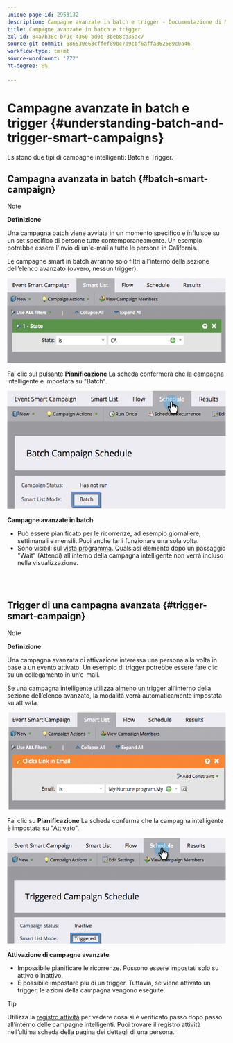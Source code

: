 ```yaml
---
unique-page-id: 2953132
description: Campagne avanzate in batch e trigger - Documentazione di Marketo - Documentazione del prodotto
title: Campagne avanzate in batch e trigger
exl-id: 84a7b38c-b79c-4360-bd0b-3beb8ca35ac7
source-git-commit: 686530e63cffef89bc7b9cbf6affa862689c0a46
workflow-type: tm+mt
source-wordcount: '272'
ht-degree: 0%

---
```


# Campagne avanzate in batch e trigger {#understanding-batch-and-trigger-smart-campaigns}

Esistono due tipi di campagne intelligenti: Batch e Trigger.

## Campagna avanzata in batch {#batch-smart-campaign}

>[!NOTE]
>
>**Definizione**
>
>Una campagna batch viene avviata in un momento specifico e influisce su un set specifico di persone tutte contemporaneamente. Un esempio potrebbe essere l&#39;invio di un&#39;e-mail a tutte le persone in California.

Le campagne smart in batch avranno solo filtri all’interno della sezione dell’elenco avanzato (ovvero, nessun trigger).

![](assets/understanding-batch-and-trigger-smart-campaigns-1.png)

Fai clic sul pulsante **Pianificazione** La scheda confermerà che la campagna intelligente è impostata su &quot;Batch&quot;.

![](assets/understanding-batch-and-trigger-smart-campaigns-2.png)

**Campagne avanzate in batch**

* Può essere pianificato per le ricorrenze, ad esempio giornaliere, settimanali e mensili. Puoi anche farli funzionare una sola volta.
* Sono visibili sul [vista programma](/help/marketo/product-docs/core-marketo-concepts/programs/program-schedule-view/navigating-the-program-schedule-view.md). Qualsiasi elemento dopo un passaggio &quot;Wait&quot; (Attendi) all’interno della campagna intelligente non verrà incluso nella visualizzazione.

<br> 

## Trigger di una campagna avanzata {#trigger-smart-campaign}

>[!NOTE]
>
>**Definizione**
>
>Una campagna avanzata di attivazione interessa una persona alla volta in base a un evento attivato. Un esempio di trigger potrebbe essere fare clic su un collegamento in un’e-mail.

Se una campagna intelligente utilizza almeno un trigger all’interno della sezione dell’elenco avanzato, la modalità verrà automaticamente impostata su attivata.

![](assets/understanding-batch-and-trigger-smart-campaigns-3.png)

Fai clic su **Pianificazione** La scheda conferma che la campagna intelligente è impostata su &quot;Attivato&quot;.

![](assets/understanding-batch-and-trigger-smart-campaigns-4.png)

**Attivazione di campagne avanzate**

* Impossibile pianificare le ricorrenze. Possono essere impostati solo su attivo o inattivo.
* È possibile impostare più di un trigger. Tuttavia, se viene attivato un trigger, le azioni della campagna vengono eseguite.

>[!TIP]
>
>Utilizza la [registro attività](/help/marketo/product-docs/core-marketo-concepts/smart-lists-and-static-lists/managing-people-in-smart-lists/locate-the-activity-log-for-a-person.md) per vedere cosa si è verificato passo dopo passo all’interno delle campagne intelligenti. Puoi trovare il registro attività nell’ultima scheda della pagina dei dettagli di una persona.
